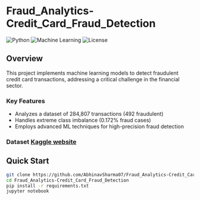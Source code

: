 # Fraud_Analytics-Credit_Card_Fraud_Detection


![Python](https://img.shields.io/badge/Python-3.7%2B-blue)
![Machine Learning](https://img.shields.io/badge/Machine%20Learning-Fraud%20Detection-orange)
![License](https://img.shields.io/badge/License-MIT-green)

## Overview

This project implements machine learning models to detect fraudulent credit card transactions, addressing a critical challenge in the financial sector.

### Key Features
- Analyzes a dataset of 284,807 transactions (492 fraudulent)
- Handles extreme class imbalance (0.172% fraud cases)
- Employs advanced ML techniques for high-precision fraud detection

### Dataset [Kaggle website](https://www.kaggle.com/mlg-ulb/creditcardfraud)

## Quick Start

```bash
git clone https://github.com/AbhinavSharma07/Fraud_Analytics-Credit_Card_Fraud_Detection.git
cd Fraud_Analytics-Credit_Card_Fraud_Detection
pip install -r requirements.txt
jupyter notebook
